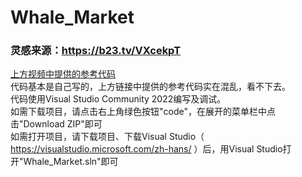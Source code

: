# Whale_Market
### 灵感来源：https://b23.tv/VXcekpT
[上方视频中提供的参考代码](https://github.com/201220014/WhaleMarket)
<br>
代码基本是自己写的，上方链接中提供的参考代码实在混乱，看不下去。
<br>
代码使用Visual Studio Community 2022编写及调试。
<br>
如需下载项目，请点击右上角绿色按钮"code"，在展开的菜单栏中点击"Download ZIP"即可
<br>
如需打开项目，请下载项目、下载Visual Studio（ https://visualstudio.microsoft.com/zh-hans/ ）后，用Visual Studio打开"Whale_Market.sln"即可
